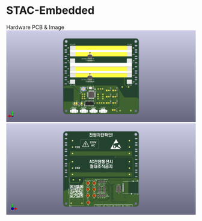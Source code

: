 # STAC-Embedded
Hardware PCB & Image
![bottom](https://raw.githubusercontent.com/Lotura-STAC/STAC-Embedded/main/HardWare/Image/ac_current_v1_botom.png)
![top](https://raw.githubusercontent.com/Lotura-STAC/STAC-Embedded/main/HardWare/Image/ac_current_v1_top.png)
